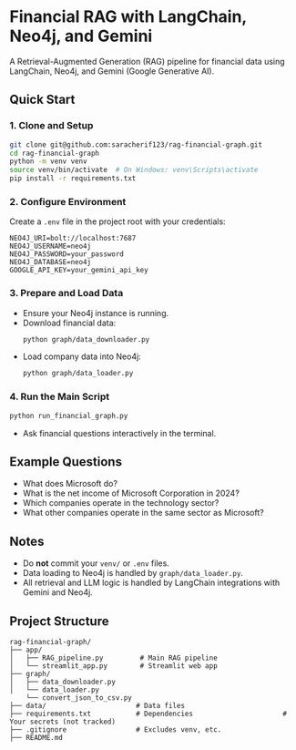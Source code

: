 # Financial RAG with LangChain, Neo4j, and Gemini

A Retrieval-Augmented Generation (RAG) pipeline for financial data using LangChain, Neo4j, and Gemini (Google Generative AI).

## Quick Start

### 1. Clone and Setup
```bash
git clone git@github.com:saracherif123/rag-financial-graph.git
cd rag-financial-graph
python -m venv venv
source venv/bin/activate  # On Windows: venv\Scripts\activate
pip install -r requirements.txt
```

### 2. Configure Environment
Create a `.env` file in the project root with your credentials:
```
NEO4J_URI=bolt://localhost:7687
NEO4J_USERNAME=neo4j
NEO4J_PASSWORD=your_password
NEO4J_DATABASE=neo4j
GOOGLE_API_KEY=your_gemini_api_key
```

### 3. Prepare and Load Data
- Ensure your Neo4j instance is running.
- Download financial data:
  ```bash
  python graph/data_downloader.py
  ```
- Load company data into Neo4j:
  ```bash
  python graph/data_loader.py
  ```

### 4. Run the Main Script
```bash
python run_financial_graph.py
```
- Ask financial questions interactively in the terminal.

## Example Questions
- What does Microsoft do?
- What is the net income of Microsoft Corporation in 2024?
- Which companies operate in the technology sector?
- What other companies operate in the same sector as Microsoft?

## Notes
- Do **not** commit your `venv/` or `.env` files.
- Data loading to Neo4j is handled by `graph/data_loader.py`.
- All retrieval and LLM logic is handled by LangChain integrations with Gemini and Neo4j.

## Project Structure
```
rag-financial-graph/
├── app/
│   ├── RAG_pipeline.py         # Main RAG pipeline
│   └── streamlit_app.py        # Streamlit web app
├── graph/
│   ├── data_downloader.py
│   └── data_loader.py
    └── convert_json_to_csv.py
├── data/                      # Data files
├── requirements.txt           # Dependencies                      # Your secrets (not tracked)
├── .gitignore                 # Excludes venv, etc.
├── README.md
```
